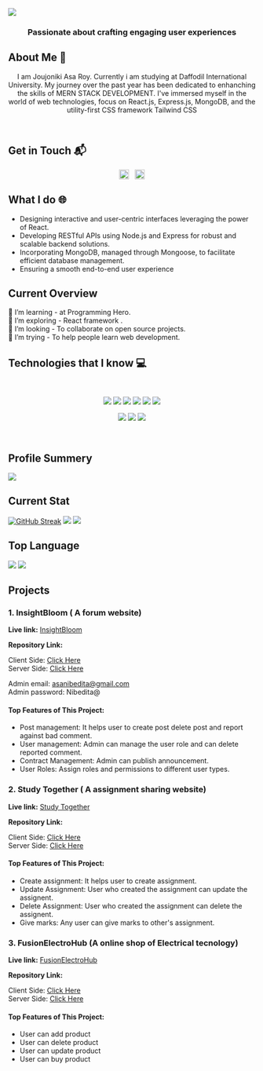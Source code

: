 <img src="./github-cover.png" />
<h3 align="center">Passionate about crafting engaging user experiences</h3>

 ## About Me 📄

<p align="center">I am Joujoniki Asa Roy. Currently i am studying at Daffodil International University. My journey over the past year has been dedicated to enhanching the skills of <span > MERN STACK DEVELOPMENT</span>. I've immersed myself in the world of web technologies, focus on React.js, Express.js, MongoDB, and the utility-first CSS framework Tailwind CSS</p>
<br/>

## Get in Touch 📬

<p align="center">
<a href="https://www.linkedin.com/in/joujonikiasaroy" target="blank"><img align="center" src="https://raw.githubusercontent.com/rahuldkjain/github-profile-readme-generator/master/src/images/icons/Social/linked-in-alt.svg" alt="Joujoniki Asa Roy" height="20" width="20" /></a><span>&nbsp;&nbsp;</span>
<a href="https://www.facebook.com/joujoniki" target="blank"><img align="center" src="https://raw.githubusercontent.com/rahuldkjain/github-profile-readme-generator/master/src/images/icons/Social/facebook.svg" alt="Joujoniki Asa Roy" height="20" width="20" /></a>
</p>

## What I do 🌐

- Designing interactive and user-centric interfaces leveraging the power of React.
- Developing RESTful APIs using Node.js and Express for robust and scalable backend solutions.
- Incorporating MongoDB, managed through Mongoose, to facilitate efficient database management.
- Ensuring a smooth end-to-end user experience

## Current Overview

🔭 I’m learning - at Programming Hero. <br/>
🌱 I’m exploring -  React framework .  <br/>
👯 I’m looking - To collaborate on open source projects.   <br/>
🤔 I’m trying - To help people learn web development. <br/>


## Technologies that I know :computer: 

<br>
<p align="center">
<img src="https://github.com/mir-hussain/mir-hussain/blob/main/images/icons/HTML.png"/>
<img src="https://github.com/mir-hussain/mir-hussain/blob/main/images/icons/css.png"/>
<img src="https://github.com/mir-hussain/mir-hussain/blob/main/images/icons/JavaScript.png"/>
<img src="https://github.com/mir-hussain/mir-hussain/blob/main/images/icons/react.png"/>
<img src="https://github.com/mir-hussain/mir-hussain/blob/main/images/icons/tailwind.png"/>
<img src="https://github.com/mir-hussain/mir-hussain/blob/main/images/icons/firebase.png"/>
</p>
<p align="center">
<img src="https://github.com/mir-hussain/mir-hussain/blob/main/images/icons/node.png"/>
<img src="https://github.com/mir-hussain/mir-hussain/blob/main/images/icons/express.png"/>
<img src="https://github.com/mir-hussain/mir-hussain/blob/main/images/icons/mongo.png"/>
</p><br/>

## Profile Summery

![](http://github-profile-summary-cards.vercel.app/api/cards/profile-details?username=joujonikiasa2&theme=blueberry)

## Current Stat

[![GitHub Streak](https://github-readme-streak-stats.herokuapp.com?user=JoujonikiAsa2&theme=blueberry)](https://git.io/streak-stats)
![](http://github-profile-summary-cards.vercel.app/api/cards/stats?username=JoujonikiAsa2&theme=blueberry)
![](http://github-profile-summary-cards.vercel.app/api/cards/productive-time?username=JoujonikiAsa2&theme=blueberry&utcOffset=8)

## Top Language

![](http://github-profile-summary-cards.vercel.app/api/cards/repos-per-language?username=JoujonikiAsa2&theme=blueberry)
![](http://github-profile-summary-cards.vercel.app/api/cards/most-commit-language?username=joujonikiasa2&theme=blueberry)

## Projects

<div>
 
 ### 1. InsightBloom ( A forum website)<br/>

**Live link:**  <a href="https://insightbloom-forum-project.netlify.app">InsightBloom</a>

**Repository Link:** <br/>

Client Side: <a href="https://github.com/programming-hero-web-course1/b8a12-client-side-JoujonikiAsa2">Click Here</a> <br/>
Server Side: <a href="https://github.com/programming-hero-web-course1/b8a12-server-side-JoujonikiAsa2">Click Here</a>

Admin email: asanibedita@gmail.com <br/>
Admin password: Nibedita@

#### Top Features of This Project:
- Post management: It helps user to create post delete post and report against bad comment.
- User management: Admin can manage the user role and can delete reported comment.
- Contract Management: Admin can publish announcement.
- User Roles: Assign roles and permissions to different user types.


### 2. Study Together ( A assignment sharing website)<br/>

**Live link:**  <a href="https://symphonious-kangaroo-78a9ea.netlify.app">Study Together</a>

**Repository Link:** <br/>

Client Side: <a href="https://github.com/Porgramming-Hero-web-course/b8a11-client-side-JoujonikiAsa2">Click Here</a> <br/>
Server Side: <a href="https://github.com/Porgramming-Hero-web-course/b8a11-server-side-JoujonikiAsa2">Click Here</a>

#### Top Features of This Project:
- Create assignment: It helps user to create assignment.
- Update Assignment: User who created the assignment can update the assignent.
- Delete Assignment: User who created the assignment can delete the assignent.
- Give marks: Any user can give marks to other's assignment.

### 3. FusionElectroHub (A online shop of Electrical tecnology)<br/>

**Live link:**  <a href="https://fusionelectrohub.web.app">FusionElectroHub</a>

**Repository Link:** <br/>

Client Side: <a href="https://github.com/programming-hero-web-course-4/b8a10-brandshop-client-side-JoujonikiAsa2">Click Here</a> <br/>
Server Side: <a href="https://github.com/programming-hero-web-course-4/b8a10-brandshop-server-side-JoujonikiAsa2">Click Here</a>

#### Top Features of This Project:
- User can add product
- User can delete product
- User can update product
- User can buy product
</div>





